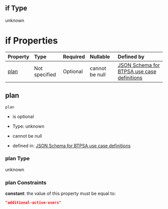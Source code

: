 ## if Type

unknown

# if Properties

| Property      | Type          | Required | Nullable       | Defined by                                                                                                                                                                                                                                    |
| :------------ | :------------ | :------- | :------------- | :-------------------------------------------------------------------------------------------------------------------------------------------------------------------------------------------------------------------------------------------- |
| [plan](#plan) | Not specified | Optional | cannot be null | [JSON Schema for BTPSA use case definitions](btpsa-usecase-properties-services-items-allof-1-then-allof-103-then-allof-0-if-properties-plan.md "undefined#/properties/services/items/allOf/1/then/allOf/103/then/allOf/0/if/properties/plan") |

## plan



`plan`

*   is optional

*   Type: unknown

*   cannot be null

*   defined in: [JSON Schema for BTPSA use case definitions](btpsa-usecase-properties-services-items-allof-1-then-allof-103-then-allof-0-if-properties-plan.md "undefined#/properties/services/items/allOf/1/then/allOf/103/then/allOf/0/if/properties/plan")

### plan Type

unknown

### plan Constraints

**constant**: the value of this property must be equal to:

```json
"additional-active-users"
```
